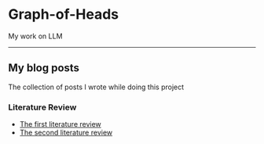 # Graph-of-Heads
My work on LLM

---

## My blog posts

The collection of posts I wrote while doing this project

### Literature Review

- [The first literature review](https://vtrnnhlinh.github.io/blog/2025/goh-literature-review-0/)
- [The second literature review](https://vtrnnhlinh.github.io/blog/2025/goh-literature-review-1/)
